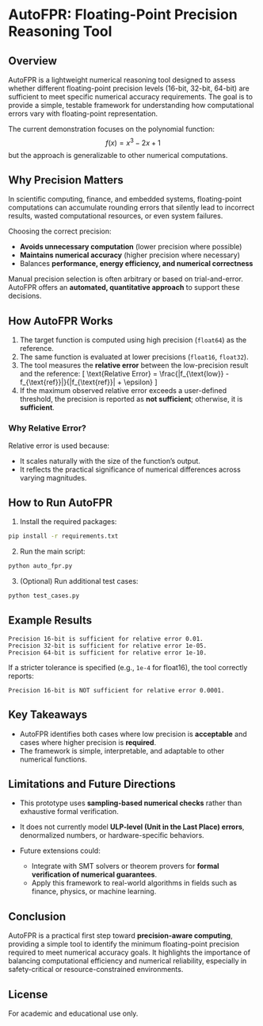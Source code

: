 # AutoFPR: Floating-Point Precision Reasoning Tool

## Overview
AutoFPR is a lightweight numerical reasoning tool designed to assess whether different floating-point precision levels (16-bit, 32-bit, 64-bit) are sufficient to meet specific numerical accuracy requirements. The goal is to provide a simple, testable framework for understanding how computational errors vary with floating-point representation.

The current demonstration focuses on the polynomial function:
$$
f(x) = x^3 - 2x + 1
$$
but the approach is generalizable to other numerical computations.

## Why Precision Matters
In scientific computing, finance, and embedded systems, floating-point computations can accumulate rounding errors that silently lead to incorrect results, wasted computational resources, or even system failures.

Choosing the correct precision:
- **Avoids unnecessary computation** (lower precision where possible)
- **Maintains numerical accuracy** (higher precision where necessary)
- Balances **performance, energy efficiency, and numerical correctness**

Manual precision selection is often arbitrary or based on trial-and-error. AutoFPR offers an **automated, quantitative approach** to support these decisions.

## How AutoFPR Works
1. The target function is computed using high precision (`float64`) as the reference.
2. The same function is evaluated at lower precisions (`float16`, `float32`).
3. The tool measures the **relative error** between the low-precision result and the reference:
\[
\text{Relative Error} = \frac{|f_{\text{low}} - f_{\text{ref}}|}{|f_{\text{ref}}| + \epsilon}
\]
4. If the maximum observed relative error exceeds a user-defined threshold, the precision is reported as **not sufficient**; otherwise, it is **sufficient**.

### Why Relative Error?
Relative error is used because:
- It scales naturally with the size of the function’s output.
- It reflects the practical significance of numerical differences across varying magnitudes.

## How to Run AutoFPR

1. Install the required packages:
```bash
pip install -r requirements.txt
````

2. Run the main script:

```bash
python auto_fpr.py
```

3. (Optional) Run additional test cases:

```bash
python test_cases.py
```

## Example Results

```
Precision 16-bit is sufficient for relative error 0.01.
Precision 32-bit is sufficient for relative error 1e-05.
Precision 64-bit is sufficient for relative error 1e-10.
```

If a stricter tolerance is specified (e.g., `1e-4` for float16), the tool correctly reports:

```
Precision 16-bit is NOT sufficient for relative error 0.0001.
```

## Key Takeaways

* AutoFPR identifies both cases where low precision is **acceptable** and cases where higher precision is **required**.
* The framework is simple, interpretable, and adaptable to other numerical functions.

## Limitations and Future Directions

* This prototype uses **sampling-based numerical checks** rather than exhaustive formal verification.
* It does not currently model **ULP-level (Unit in the Last Place) errors**, denormalized numbers, or hardware-specific behaviors.
* Future extensions could:

  * Integrate with SMT solvers or theorem provers for **formal verification of numerical guarantees**.
  * Apply this framework to real-world algorithms in fields such as finance, physics, or machine learning.

## Conclusion

AutoFPR is a practical first step toward **precision-aware computing**, providing a simple tool to identify the minimum floating-point precision required to meet numerical accuracy goals. It highlights the importance of balancing computational efficiency and numerical reliability, especially in safety-critical or resource-constrained environments.

## License

For academic and educational use only.
